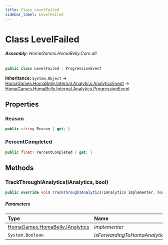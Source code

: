 ```yaml
---
title: Class LevelFailed
sidebar_label: LevelFailed
---
```

# Class LevelFailed


###### **Assembly**: HomaGames.HomaBelly.Core.dll

```csharp title="Declaration"
public class LevelFailed : ProgressionEvent
```
**Inheritance:** `System.Object` -> [HomaGames.HomaBelly.Internal.Analytics.AnalyticsEvent](../HomaGames.HomaBelly.Internal.Analytics/AnalyticsEvent) -> [HomaGames.HomaBelly.Internal.Analytics.ProgressionEvent](../HomaGames.HomaBelly.Internal.Analytics/ProgressionEvent)

## Properties
### Reason


```csharp title="Declaration"
public string Reason { get; }
```
### PercentCompleted


```csharp title="Declaration"
public float? PercentCompleted { get; }
```
## Methods
### TrackThroughIAnalytics(IAnalytics, bool)


```csharp title="Declaration"
public override void TrackThroughIAnalytics(IAnalytics implementer, bool isForwardingToHomaAnalytics)
```

##### Parameters

| Type | Name |
|:--- |:--- |
| [HomaGames.HomaBelly.IAnalytics](../HomaGames.HomaBelly/IAnalytics) | *implementer* |
| `System.Boolean` | *isForwardingToHomaAnalytics* |


